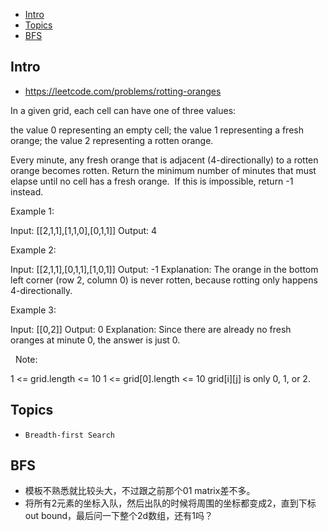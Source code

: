 - [Intro](#intro)
- [Topics](#topics)
- [BFS](#bfs)

## Intro

- https://leetcode.com/problems/rotting-oranges

In a given grid, each cell can have one of three values:

the value 0 representing an empty cell;
the value 1 representing a fresh orange;
the value 2 representing a rotten orange.

Every minute, any fresh orange that is adjacent (4-directionally) to a rotten orange becomes rotten.
Return the minimum number of minutes that must elapse until no cell has a fresh orange.  If this is impossible, return -1 instead.
 

Example 1:


Input: [[2,1,1],[1,1,0],[0,1,1]]
Output: 4


Example 2:

Input: [[2,1,1],[0,1,1],[1,0,1]]
Output: -1
Explanation:  The orange in the bottom left corner (row 2, column 0) is never rotten, because rotting only happens 4-directionally.


Example 3:

Input: [[0,2]]
Output: 0
Explanation:  Since there are already no fresh oranges at minute 0, the answer is just 0.

 
Note:

1 <= grid.length <= 10
1 <= grid[0].length <= 10
grid[i][j] is only 0, 1, or 2.




## Topics

- `Breadth-first Search`


## BFS

- 模板不熟悉就比较头大，不过跟之前那个01 matrix差不多。
- 将所有2元素的坐标入队，然后出队的时候将周围的坐标都变成2，直到下标out bound，最后问一下整个2d数组，还有1吗？


